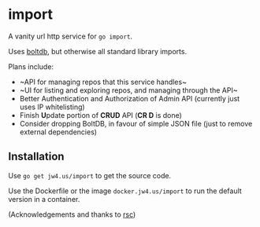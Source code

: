 # import

A vanity url http service for `go import`.

Uses [boltdb](htpts://github.com/boltdb/bolt), but otherwise all standard library imports.

Plans include:

 - ~API for managing repos that this service handles~
 - ~UI for listing and exploring repos, and managing through the API~
 - Better Authentication and Authorization of Admin API (currently just uses IP whitelisting)
 - Finish **U**pdate portion of **CRUD** API (**CR D** is done)
 - Consider dropping BoltDB, in favour of simple JSON file (just to remove external dependencies)

## Installation

Use `go get jw4.us/import` to get the source code.

Use the Dockerfile or the image `docker.jw4.us/import` to run the default version in a container.


(Acknowledgements and thanks to [rsc](https://rsc.io/go-import-redirector))
